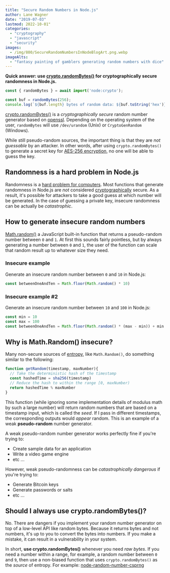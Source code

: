```yaml
---
title: "Secure Random Numbers in Node.js"
author: Lane Wagner
date: "2019-07-03"
lastmod: 2022-10-01"
categories: 
  - "cryptography"
  - "javascript"
  - "security"
images:
  - /img/800/SecureRandomNumbersInNodeBlogArt.png.webp
imageAlts:
  - "fantasy painting of gamblers generating random numbers with dice"
---
```


**Quick answer: use [crypto.randomBytes()](https://nodejs.org/api/crypto.html#crypto_crypto_randombytes_size_callback) for cryptographically secure randomness in Node.js.**

```js
const { randomBytes } = await import('node:crypto');

const buf = randomBytes(256);
console.log(`${buf.length} bytes of random data: ${buf.toString('hex')}`);
```

[crypto.randomBytes()](https://nodejs.org/api/crypto.html#crypto_crypto_randombytes_size_callback) is a *cryptographically secure* random number generator based on [openssl](https://wiki.openssl.org/index.php/Random_Numbers#Initialization). Depending on the operating system of the user, `randomBytes` will use `/dev/urandom` (Unix) or `CryptoGenRandom` (Windows).

While still pseudo-random sources, the important thing is that they are _not guessable_ by an attacker. In other words, after using `crypto.randomBytes()` to generate a secret key for [AES-256 encryption](/cryptography/aes-256-cipher/), no one will be able to guess the key.

## Randomness is a hard problem in Node.js

Randomness is a [hard problem for computers](/cryptography/what-is-entropy-in-cryptography/#computers-are-deterministic). Most functions that generate randomness in Node.js are *not* considered [cryptographically](/cryptography/what-is-cryptography/) secure. As a result, it's possible for attackers to take a good guess at which number will be generated. In the case of guessing a private key, insecure randomness can be actually be *catastrophic*.

## How to generate insecure random numbers

[Math.random()](https://developer.mozilla.org/en-US/docs/Web/JavaScript/Reference/Global_Objects/Math/random) a JavaScript built-in function that returns a pseudo-random number between `0` and `1`. At first this sounds fairly pointless, but by always generating a number between `0` and `1`, the user of the function can scale that random result up to whatever size they need.

### Insecure example

Generate an insecure random number between `0` and `10` in Node.js:

```js
const betweenOneAndTen = Math.floor(Math.random() * 10)
```

### Insecure example #2

Generate an insecure random number between `10` and `100` in Node.js:

```js
const min = 10
const max = 100
const betweenOneAndTen = Math.floor(Math.random() * (max - min)) + min + 1
```

## Why is Math.Random() insecure?

Many non-secure sources of [entropy](/cryptography/what-is-entropy-in-cryptography/), like `Math.Random()`, do something similar to the following:

```js
function getRandom(timestamp, maxNumber){
  // Take the deterministic hash of the timestamp
  const hashedTime = sha256(timestamp)
  // Reduce the hash to within the range [0, maxNumber)
  return hashedTime % maxNumber
}
```

This function (while ignoring some implementation details of modulus math by such a large number) will return random numbers that are based on a timestamp input, which is called the *seed*. If I pass in different timestamps, the corresponding outputs would *appear* random. This is an example of a weak **pseudo-random** number generator.

A weak pseudo-random number generator works perfectly fine if you're trying to:

* Create sample data for an application
* Write a video game engine
* etc ...

However, weak pseudo-randomness can be *catastrophically dangerous* if you're trying to:

* Generate Bitcoin keys
* Generate passwords or salts
* etc ...

## Should I always use crypto.randomBytes()?

No. There are dangers if you implement your random number generator on top of a low-level API like random bytes. Because it returns bytes and not numbers, it's up to you to convert the bytes into numbers. If you make a mistake, it can result in a vulnerability in your system.

In short, **use crypto.randomBytes()** whenever you need *raw bytes*. If you need a number within a range, for example, a random number between `0` and `9`, then use a non-biased function that uses `crypto.randomBytes()` as the *source* of entropy. For example: [node-random-number-csprng](https://github.com/joepie91/node-random-number-csprng)
